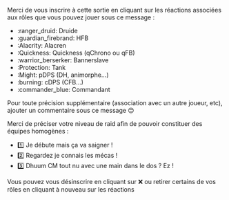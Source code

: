 Merci de vous inscrire à cette sortie en cliquant sur les réactions associées aux rôles que vous pouvez jouer sous ce message :

  - :ranger_druid: Druide
  - :guardian_firebrand: HFB
  - :Alacrity: Alacren
  - :Quickness: Quickness (qChrono ou qFB)
  - :warrior_berserker: Bannerslave
  - :Protection: Tank
  - :Might: pDPS (DH, animorphe…)
  - :burning: cDPS (CFB…)
  - :commander_blue: Commandant

Pour toute précision supplémentaire (association avec un autre joueur, etc), ajouter un commentaire sous ce message :blush:

Merci de préciser votre niveau de raid afin de pouvoir constituer des équipes homogènes :

  - :one: Je débute mais ça va saigner !
  - :two: Regardez je connais les mécas !
  - :three: Dhuum CM tout nu avec une main dans le dos ? Ez !

Vous pouvez vous désinscrire en cliquant sur :x: ou retirer certains de vos rôles en cliquant à nouveau sur les réactions
